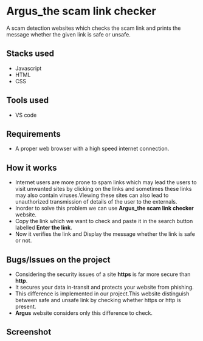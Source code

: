 # Argus_the scam link checker

A scam detection websites which checks the scam link and prints the message whether the given link is safe or unsafe.
## Stacks used
* Javascript
* HTML
* CSS
## Tools used
* VS code
## Requirements
* A proper web browser with a high speed internet connection.
## How it works
* Internet users are more prone to spam links which may lead the users to visit unwanted sites by clicking on the links and sometimes these links may also contain   viruses.Viewing these sites can also lead to unauthorized transmission of details of the user to the externals.
* Inorder to solve this problem we can use **Argus_the scam link checker** website.
* Copy the link which we want to check and paste it in the search button labelled **Enter the link**.
* Now it verifies the link and Display the message whether the link is safe or not.
## Bugs/Issues on the project 
* Considering the security issues of a site **https** is far more secure than  **http**.
* It secures your data in-transit and protects your website from phishing.
* This difference is implemented in our project.This website distinguish between safe and unsafe link by checking whether https or http is present. 
* **Argus** website considers only this difference to check. 
## Screenshot
